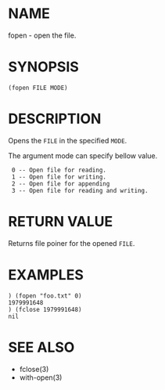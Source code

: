 # NAME
fopen - open the file.

# SYNOPSIS

    (fopen FILE MODE)

# DESCRIPTION
Opens the `FILE` in the specified `MODE`.

The argument mode can specify bellow value.

     0 -- Open file for reading.
     1 -- Open file for writing.
     2 -- Open file for appending
     3 -- Open file for reading and writing.

# RETURN VALUE
Returns file poiner for the opened `FILE`.

# EXAMPLES

    ) (fopen "foo.txt" 0)
    1979991648
    ) (fclose 1979991648)
    nil

# SEE ALSO
- fclose(3)
- with-open(3)
